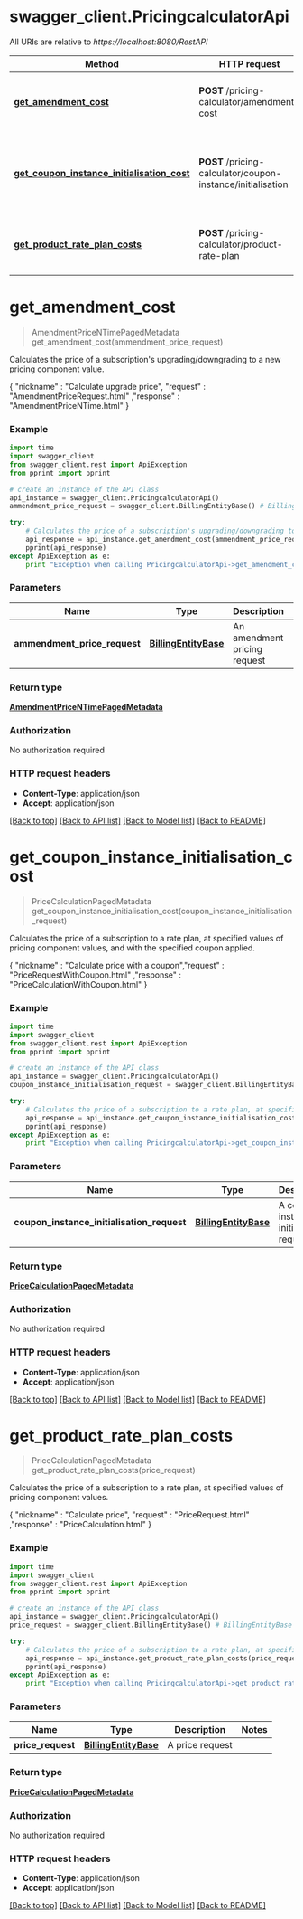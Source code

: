 # swagger_client.PricingcalculatorApi

All URIs are relative to *https://localhost:8080/RestAPI*

Method | HTTP request | Description
------------- | ------------- | -------------
[**get_amendment_cost**](PricingcalculatorApi.md#get_amendment_cost) | **POST** /pricing-calculator/amendment-cost | Calculates the price of a subscription&#39;s upgrading/downgrading to a new pricing component value.
[**get_coupon_instance_initialisation_cost**](PricingcalculatorApi.md#get_coupon_instance_initialisation_cost) | **POST** /pricing-calculator/coupon-instance/initialisation | Calculates the price of a subscription to a rate plan, at specified values of pricing component values, and with the specified coupon applied.
[**get_product_rate_plan_costs**](PricingcalculatorApi.md#get_product_rate_plan_costs) | **POST** /pricing-calculator/product-rate-plan | Calculates the price of a subscription to a rate plan, at specified values of pricing component values.


# **get_amendment_cost**
> AmendmentPriceNTimePagedMetadata get_amendment_cost(ammendment_price_request)

Calculates the price of a subscription's upgrading/downgrading to a new pricing component value.

{ \"nickname\" : \"Calculate upgrade price\", \"request\" : \"AmendmentPriceRequest.html\" ,\"response\" : \"AmendmentPriceNTime.html\" }

### Example 
```python
import time
import swagger_client
from swagger_client.rest import ApiException
from pprint import pprint

# create an instance of the API class
api_instance = swagger_client.PricingcalculatorApi()
ammendment_price_request = swagger_client.BillingEntityBase() # BillingEntityBase | An amendment pricing request

try: 
    # Calculates the price of a subscription's upgrading/downgrading to a new pricing component value.
    api_response = api_instance.get_amendment_cost(ammendment_price_request)
    pprint(api_response)
except ApiException as e:
    print "Exception when calling PricingcalculatorApi->get_amendment_cost: %s\n" % e
```

### Parameters

Name | Type | Description  | Notes
------------- | ------------- | ------------- | -------------
 **ammendment_price_request** | [**BillingEntityBase**](BillingEntityBase.md)| An amendment pricing request | 

### Return type

[**AmendmentPriceNTimePagedMetadata**](AmendmentPriceNTimePagedMetadata.md)

### Authorization

No authorization required

### HTTP request headers

 - **Content-Type**: application/json
 - **Accept**: application/json

[[Back to top]](#) [[Back to API list]](../README.md#documentation-for-api-endpoints) [[Back to Model list]](../README.md#documentation-for-models) [[Back to README]](../README.md)

# **get_coupon_instance_initialisation_cost**
> PriceCalculationPagedMetadata get_coupon_instance_initialisation_cost(coupon_instance_initialisation_request)

Calculates the price of a subscription to a rate plan, at specified values of pricing component values, and with the specified coupon applied.

{ \"nickname\" : \"Calculate price with a coupon\",\"request\" : \"PriceRequestWithCoupon.html\" ,\"response\" : \"PriceCalculationWithCoupon.html\" }

### Example 
```python
import time
import swagger_client
from swagger_client.rest import ApiException
from pprint import pprint

# create an instance of the API class
api_instance = swagger_client.PricingcalculatorApi()
coupon_instance_initialisation_request = swagger_client.BillingEntityBase() # BillingEntityBase | A coupon instance initialisation request

try: 
    # Calculates the price of a subscription to a rate plan, at specified values of pricing component values, and with the specified coupon applied.
    api_response = api_instance.get_coupon_instance_initialisation_cost(coupon_instance_initialisation_request)
    pprint(api_response)
except ApiException as e:
    print "Exception when calling PricingcalculatorApi->get_coupon_instance_initialisation_cost: %s\n" % e
```

### Parameters

Name | Type | Description  | Notes
------------- | ------------- | ------------- | -------------
 **coupon_instance_initialisation_request** | [**BillingEntityBase**](BillingEntityBase.md)| A coupon instance initialisation request | 

### Return type

[**PriceCalculationPagedMetadata**](PriceCalculationPagedMetadata.md)

### Authorization

No authorization required

### HTTP request headers

 - **Content-Type**: application/json
 - **Accept**: application/json

[[Back to top]](#) [[Back to API list]](../README.md#documentation-for-api-endpoints) [[Back to Model list]](../README.md#documentation-for-models) [[Back to README]](../README.md)

# **get_product_rate_plan_costs**
> PriceCalculationPagedMetadata get_product_rate_plan_costs(price_request)

Calculates the price of a subscription to a rate plan, at specified values of pricing component values.

{ \"nickname\" : \"Calculate price\", \"request\" : \"PriceRequest.html\" ,\"response\" : \"PriceCalculation.html\" }

### Example 
```python
import time
import swagger_client
from swagger_client.rest import ApiException
from pprint import pprint

# create an instance of the API class
api_instance = swagger_client.PricingcalculatorApi()
price_request = swagger_client.BillingEntityBase() # BillingEntityBase | A price request

try: 
    # Calculates the price of a subscription to a rate plan, at specified values of pricing component values.
    api_response = api_instance.get_product_rate_plan_costs(price_request)
    pprint(api_response)
except ApiException as e:
    print "Exception when calling PricingcalculatorApi->get_product_rate_plan_costs: %s\n" % e
```

### Parameters

Name | Type | Description  | Notes
------------- | ------------- | ------------- | -------------
 **price_request** | [**BillingEntityBase**](BillingEntityBase.md)| A price request | 

### Return type

[**PriceCalculationPagedMetadata**](PriceCalculationPagedMetadata.md)

### Authorization

No authorization required

### HTTP request headers

 - **Content-Type**: application/json
 - **Accept**: application/json

[[Back to top]](#) [[Back to API list]](../README.md#documentation-for-api-endpoints) [[Back to Model list]](../README.md#documentation-for-models) [[Back to README]](../README.md)

